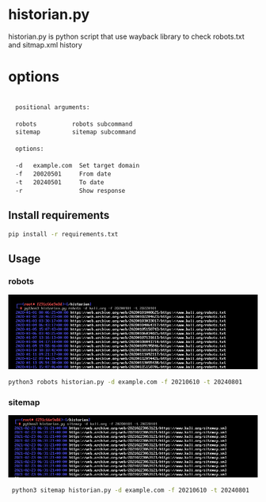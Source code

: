 # historian.py
historian.py is python script that use wayback library to check robots.txt and sitmap.xml history

# options
```bash

  positional arguments:

  robots          robots subcommand
  sitemap         sitemap subcommand
  
  options:
  
  -d   example.com  Set target domain
  -f   20020501     From date
  -t   20240501     To date
  -r                Show response
```
## Install requirements 
 ```bash
 pip install -r requirements.txt
 ```
## Usage
### robots
![Drag Racing](output/output1.png)

 ```bash
 python3 robots historian.py -d example.com -f 20210610 -t 20240801
 ```
### sitemap
![Drag Racing](output/output3.png)
```bash
 python3 sitemap historian.py -d example.com -f 20210610 -t 20240801
```
